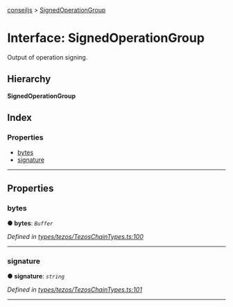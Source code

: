 [conseiljs](../README.md) > [SignedOperationGroup](../interfaces/signedoperationgroup.md)

# Interface: SignedOperationGroup

Output of operation signing.

## Hierarchy

**SignedOperationGroup**

## Index

### Properties

* [bytes](signedoperationgroup.md#bytes)
* [signature](signedoperationgroup.md#signature)

---

## Properties

<a id="bytes"></a>

###  bytes

**● bytes**: *`Buffer`*

*Defined in [types/tezos/TezosChainTypes.ts:100](https://github.com/Cryptonomic/ConseilJS/blob/9d6b05b/src/types/tezos/TezosChainTypes.ts#L100)*

___
<a id="signature"></a>

###  signature

**● signature**: *`string`*

*Defined in [types/tezos/TezosChainTypes.ts:101](https://github.com/Cryptonomic/ConseilJS/blob/9d6b05b/src/types/tezos/TezosChainTypes.ts#L101)*

___

